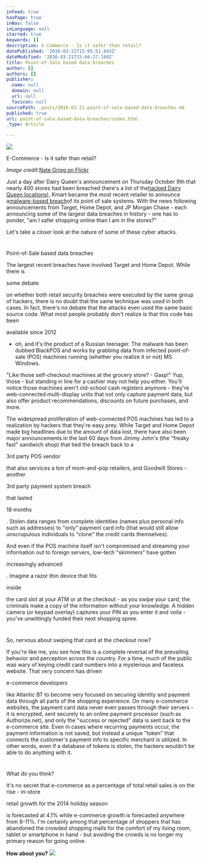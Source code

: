 ```yaml
---
inFeed: true
hasPage: true
inNav: false
inLanguage: null
starred: true
keywords: []
description: E-Commerce - Is it safer than retail?
datePublished: '2016-03-21T15:05:51.843Z'
dateModified: '2016-03-21T15:04:27.169Z'
title: Point-of-Sale based data breaches
author: []
authors: []
publisher:
  name: null
  domain: null
  url: null
  favicon: null
sourcePath: _posts/2016-03-21-point-of-sale-based-data-breaches.md
published: true
url: point-of-sale-based-data-breaches/index.html
_type: Article

---
```

![](https://the-grid-user-content.s3-us-west-2.amazonaws.com/dbffb41e-687c-4c66-8d14-c86c432c2f16.jpg)

E-Commerce - Is it safer than retail?

_Image credit:_[Nate Grigg on Flickr][0]

Just a day after Dairy Queen's announcement on Thursday October 9th that nearly 400 stores had been breached (here's a list of the[hacked Dairy Queen locations][1]), Kmart became the most recent retailer to announce a[malware-based breach][2]of its point of sale systems. With the news following announcements from Target, Home Depot, and JP Morgan Chase - each announcing some of the largest data breaches in history - one has to ponder, "am I safer shopping online than I am in the stores?"

Let's take a closer look at the nature of some of these cyber attacks.

# 

Point-of-Sale based data breaches

The largest recent breaches have involved Target and Home Depot. While there is

some debate

on whether both retail security breaches were executed by the same group of hackers, there is no doubt that the same technique was used in both cases. In fact, there's no debate that the attacks even used the same basic source code. What most people probably don't realize is that this code has been

available since 2012

- oh, and it's the product of a Russian teenager. The malware has been dubbed BlackPOS and works by grabbing data from infected point-of-sale (POS) machines running (whether you realize it or not) MS Windows.

"Like those self-checkout machines at the grocery store? - Gasp!" Yup, those - but standing in line for a cashier may not help you either. You'll notice those machines aren't old-school cash registers anymore - they're web-connected multi-display units that not only capture payment data, but also offer product recommendations, discounts on future purchases, and more.

The widespread proliferation of web-connected POS machines has led to a realization by hackers that they're easy prey. While Target and Home Depot made big headlines due to the amount of data lost, there have also been major announcements in the last 60 days from Jimmy John's (the "freaky fast" sandwich shop) that tied the breach back to a

3rd party POS vendor

that also services a ton of mom-and-pop retailers, and Goodwill Stores - another

3rd party payment system breach

that lasted

18 months

. Stolen data ranges from complete identities (names plus personal info such as addresses) to "only" payment card info (that would still allow unscrupulous individuals to "clone" the credit cards themselves).

And even if the POS machine itself isn't compromised and streaming your information out to foreign servers, low-tech "skimmers" have gotten

increasingly advanced

. Imagine a razor thin device that fits

inside

the card slot at your ATM or at the checkout - as you swipe your card, the criminals make a copy of the information without your knowledge. A hidden camera (or keypad overlay) captures your PIN as you enter it and voila - you've unwittingly funded their next shopping spree.

# 

So, nervous about swiping that card at the checkout now?

If you're like me, you see how this is a complete reversal of the prevailing behavior and perception across the country. For a time, much of the public was wary of keying credit card numbers into a mysterious and faceless website. That very concern has driven

e-commerce developers

like Atlantic BT to become very focused on securing identity and payment data through all parts of the shopping experience. On many e-commerce websites, the payment card data never even passes through their servers - it is encrypted, sent securely to an online payment processor (such as Authorize.net), and only the "success or rejected" data is sent back to the e-commerce site. Even in cases where recurring payments occur, the payment information is not saved, but instead a unique "token" that connects the customer's payment info to specific merchant is utilized. In other words, even if a database of tokens is stolen, the hackers wouldn't be able to do anything with it.

# 

What do you think?

It's no secret that e-commerce as a percentage of total retail sales is on the rise - in-store

retail growth for the 2014 holiday season

is forecasted at 4.1% while e-commerce growth is forecasted anywhere from 8-11%. I'm certainly among that percentage of shoppers that has abandoned the crowded shopping malls for the comfort of my living room, tablet or smartphone in hand - but avoiding the crowds is no longer my primary reason for going online.

[][3][][4][][5][][6][][7][][8]

**How about you?**
![](https://the-grid-user-content.s3-us-west-2.amazonaws.com/18081678-1b46-4ed9-bb2c-5e9eef856ee7.jpg)

[0]: http://www.flickr.com/photos/nateone
[1]: http://www.dq.com/us-en/datasecurityincident/affected-stores/?localechange=1&
[2]: http://krebsonsecurity.com/2014/10/malware-based-credit-card-breach-at-kmart/
[3]: http://www.csoonline.com/article/2606380/data-protection/researcher-disputes-report-blackpos-used-in-home-depot-target-attacks.html
[4]: http://krebsonsecurity.com/2014/09/signature-systems-breach-expands/
[5]: http://krebsonsecurity.com/2014/09/breach-at-goodwill-vendor-lasted-18-months/
[6]: http://gizmodo.com/youd-never-spot-this-razor-thin-atm-skimmer-1626424123
[7]: http://www.atlanticbt.com/e-commerce
[8]: https://nrf.com/media/press-releases/optimism-shines-national-retail-federation-forecasts-holiday-sales-increase-41